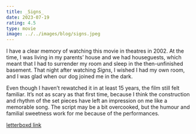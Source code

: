 ```yaml
---
title: _Signs_
date: 2023-07-19
rating: 4.5
type: movie
image: ../../images/blog/signs.jpeg
---
```


I have a clear memory of watching this movie in theatres in 2002. At the time, I was living in my parents’ house and we had houseguests, which meant that I had to surrender my room and sleep in the then-unfinished basement. That night after watching _Signs_, I wished I had my own room, and I was glad when our dog joined me in the dark.

Even though I haven’t rewatched it in at least 15 years, the film still felt familiar. It’s not as scary as that first time, because I think the construction and rhythm of the set pieces have left an impression on me like a memorable song. The script may be a bit overcooked, but the humour and familial sweetness work for me because of the performances.

[letterboxd link][1]

[1]:	https://letterboxd.com/film/signs/